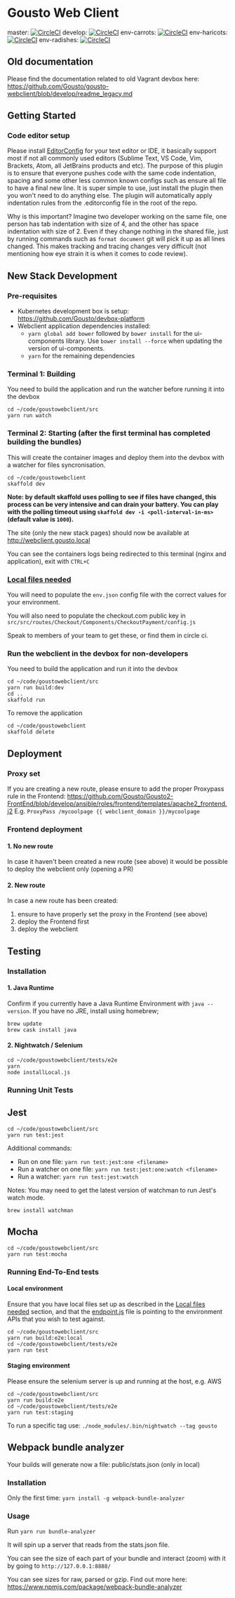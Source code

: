 Gousto Web Client
====

master: [![CircleCI](https://circleci.com/gh/Gousto/gousto-webclient/tree/master.svg?style=svg&circle-token=26e1e6a6cfe8924476e0eaeb6442f4dfd6e2f160)](https://circleci.com/gh/Gousto/gousto-webclient/tree/master)
develop: [![CircleCI](https://circleci.com/gh/Gousto/gousto-webclient/tree/develop.svg?style=svg&circle-token=26e1e6a6cfe8924476e0eaeb6442f4dfd6e2f160)](https://circleci.com/gh/Gousto/gousto-webclient/tree/develop)
env-carrots: [![CircleCI](https://circleci.com/gh/Gousto/gousto-webclient/tree/env-carrots.svg?style=svg&circle-token=26e1e6a6cfe8924476e0eaeb6442f4dfd6e2f160)](https://circleci.com/gh/Gousto/gousto-webclient/tree/env-carrots)
env-haricots: [![CircleCI](https://circleci.com/gh/Gousto/gousto-webclient/tree/env-haricots.svg?style=svg&circle-token=26e1e6a6cfe8924476e0eaeb6442f4dfd6e2f160)](https://circleci.com/gh/Gousto/gousto-webclient/tree/env-haricots)
env-radishes: [![CircleCI](https://circleci.com/gh/Gousto/gousto-webclient/tree/env-radishes.svg?style=svg&circle-token=26e1e6a6cfe8924476e0eaeb6442f4dfd6e2f160)](https://circleci.com/gh/Gousto/gousto-webclient/tree/env-radishes)

## Old documentation

Please find the documentation related to old Vagrant devbox here: https://github.com/Gousto/gousto-webclient/blob/develop/readme_legacy.md

## Getting Started
### Code editor setup
Please install [EditorConfig](https://editorconfig.org/) for your text editor or IDE, it basically support most if not all commonly used editors (Sublime Text, VS Code, Vim, Brackets, Atom, all JetBrains products and etc). The purpose of this plugin is to ensure that everyone pushes code with the same code indentation, spacing and some other less common known configs such as ensure all file to have a final new line. It is super simple to use, just install the plugin then you won't need to do anything else. The plugin will automatically apply indentation rules from the .editorconfig file in the root of the repo.

Why is this important? Imagine two developer working on the same file, one person has tab indentation with size of 4, and the other has space indentation with size of 2. Even if they change nothing in the shared file, just by running commands such as `format document` git will pick it up as all lines changed. This makes tracking and tracing changes very difficult (not mentioning how eye strain it is when it comes to code review).

## New Stack Development

### Pre-requisites
* Kubernetes development box is setup: https://github.com/Gousto/devbox-platform
* Webclient application dependencies installed:
  * `yarn global add bower` followed by `bower install` for the ui-components library. Use `bower install --force` when updating the version of ui-components.
  * `yarn` for the remaining dependencies

### Terminal 1: Building

You need to build the application and run the watcher before running it into the devbox
```shell
cd ~/code/goustowebclient/src
yarn run watch
```

### Terminal 2: Starting (after the first terminal has completed building the bundles)

This will create the container images and deploy them into the devbox with a watcher for files syncronisation.
```shell
cd ~/code/goustowebclient
skaffold dev
```

**Note: by default skaffold uses polling to see if files have changed, this process can be very intensive and can drain
your battery. You can play with the polling timeout using `skaffold dev -i <poll-interval-in-ms>` (default value is `1000`).**

The site (only the new stack pages) should now be available at http://webclient.gousto.local

You can see the containers logs being redirected to this terminal (nginx and application), exit with `CTRL+C`

### [Local files needed](#local-files-needed)
You will need to populate the `env.json` config file with the correct values for your environment.

You will also need to populate the checkout.com public key in `src/src/routes/Checkout/Components/CheckoutPayment/config.js`

Speak to members of your team to get these, or find them in circle ci.


### Run the webclient in the devbox for non-developers

You need to build the application and run it into the devbox
```shell
cd ~/code/goustowebclient/src
yarn run build:dev
cd ..
skaffold run
```

To remove the application
```shell
cd ~/code/goustowebclient
skaffold delete
```

## Deployment
### Proxy set
If you are creating a new route, please ensure to add the proper Proxypass rule in the Frontend: https://github.com/Gousto/Gousto2-FrontEnd/blob/develop/ansible/roles/frontend/templates/apache2_frontend.j2
E.g. ```ProxyPass /mycoolpage {{ webclient_domain }}/mycoolpage```

### Frontend deployment
#### 1. No new route
In case it haven't been created a new route (see above) it would be possible to deploy the webclient only (opening a PR)
#### 2. New route
In case a new route has been created:
1) ensure to have properly set the proxy in the Frontend (see above)
2) deploy the Frontend first
3) deploy the webclient

## Testing
### Installation
#### 1. Java Runtime

Confirm if you currently have a Java Runtime Environment with `java --version`. If you have no JRE, install using homebrew;

```shell
brew update
brew cask install java
```

#### 2. Nightwatch / Selenium
```shell
cd ~/code/goustowebclient/tests/e2e
yarn
node installLocal.js
```

### Running Unit Tests

## Jest
```shell
cd ~/code/goustowebclient/src
yarn run test:jest
```

Additional commands:
- Run on one file: `yarn run test:jest:one <filename>`
- Run a watcher on one file: `yarn run test:jest:one:watch <filename>`
- Run a watcher: `yarn run test:jest:watch`

Notes:
You may need to get the latest version of watchman to run Jest's watch mode.
```shell
brew install watchman
```

## Mocha
```shell
cd ~/code/goustowebclient/src
yarn run test:mocha
```

### Running End-To-End tests
#### Local environment
Ensure that you have local files set up as described in the [Local files needed](#local-files-needed) section, and that the [endpoint.js](https://github.com/Gousto/gousto-webclient/blob/develop/src/src/config/endpoint.js) file is pointing to the environment APIs that you wish to test against.
```shell
cd ~/code/goustowebclient/src
yarn run build:e2e:local
cd ~/code/goustowebclient/tests/e2e
yarn run test
```

#### Staging environment
Please ensure the selenium server is up and running at the host, e.g. AWS
```shell
cd ~/code/goustowebclient/src
yarn run build:e2e
cd ~/code/goustowebclient/tests/e2e
yarn run test:staging
```

To run a specific tag use:
`./node_modules/.bin/nightwatch --tag gousto`

## Webpack bundle analyzer

Your builds will generate now a file: public/stats.json (only in local)

### Installation

Only the first time: `yarn install -g webpack-bundle-analyzer`

### Usage

Run
`yarn run bundle-analyzer`

It will spin up a server that reads from the stats.json file.

You can see the size of each part of your bundle and interact (zoom) with it by going to `http://127.0.0.1:8888/`

You can see sizes for raw, parsed or gzip. Find out more here:
https://www.npmjs.com/package/webpack-bundle-analyzer
